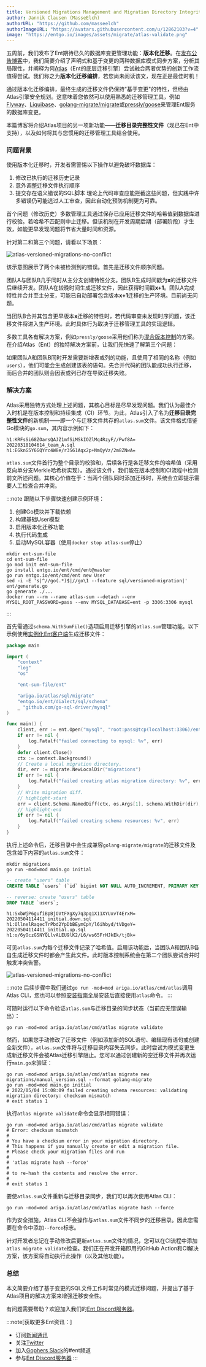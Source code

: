 ```yaml
---
title: Versioned Migrations Management and Migration Directory Integrity
author: Jannik Clausen (MasseElch)
authorURL: "https://github.com/masseelch"
authorImageURL: "https://avatars.githubusercontent.com/u/12862103?v=4"
image: "https://entgo.io/images/assets/migrate/atlas-validate.png"
---
```


五周前，我们发布了Ent期待已久的数据库变更管理功能：**版本化迁移**。在[发布公告博客](2022-03-14-announcing-versioned-migrations.md)中，我们简要介绍了声明式和基于变更的两种数据库模式同步方案，分析其局限性，并阐释为何[Atlas](https://atlasgo.io)（Ent的底层迁移引擎）尝试融合两者优势的创新工作流值得尝试。我们称之为**版本化迁移编排**，若您尚未阅读该文，现在正是最佳时机！

通过版本化迁移编排，最终生成的迁移文件仍保持"基于变更"的特性，但经由Atlas引擎安全规划。这意味着您依然可以使用熟悉的迁移管理工具，例如[Flyway](https://flywaydb.org/)、[Liquibase](https://liquibase.org/)、[golang-migrate/migrate](https://github.com/golang-migrate/migrate)或[pressly/goose](https://github.com/pressly/goose)来管理Ent服务的数据库变更。

本篇博客将介绍Atlas项目的另一项新功能——**迁移目录完整性文件**（现已在Ent中支持），以及如何将其与您惯用的迁移管理工具结合使用。

### 问题背景

使用版本化迁移时，开发者需警惕以下操作以避免破坏数据库：

1. 修改已执行的迁移历史记录
2. 意外调整迁移文件执行顺序
3. 提交存在语义错误的SQL脚本
理论上代码审查应能拦截这些问题，但实践中许多错误仍可能逃过人工审查，因此自动化预防机制更为可靠。

首个问题（修改历史）多数管理工具通过保存已应用迁移文件的哈希值到数据库进行校验。若哈希不匹配则中止迁移。但该机制在开发周期后期（部署阶段）才生效，如能更早发现问题将节省大量时间和资源。

针对第二和第三个问题，请看以下场景：

![atlas-versioned-migrations-no-conflict](https://entgo.io/images/assets/migrate/no-conflict-2.svg)

该示意图展示了两个未被检测到的错误。首先是迁移文件顺序问题。

团队A与团队B几乎同时从主分支创建特性分支。团队B生成时间戳为**x**的迁移文件后继续开发。团队A在较晚时间生成迁移文件，因此获得时间戳**x+1**。团队A完成特性并合并至主分支，可能已自动部署包含版本**x+1**迁移的生产环境。目前尚无问题。

当团队B合并其包含更早版本**x**迁移的特性时，若代码审查未发现时序问题，该迁移文件将进入生产环境。此时具体行为取决于迁移管理工具的实现逻辑。

多数工具各有解决方案，例如`pressly/goose`采用他们称为[混合版本控制](https://github.com/pressly/goose/issues/63#issuecomment-428681694)的方案。在介绍Atlas（Ent）的独特解决方案前，让我们先快速了解第三个问题：

如果团队A和团队B同时开发需要新增表或列的功能，且使用了相同的名称（例如`users`），他们可能会生成创建该表的语句。先合并代码的团队能成功执行迁移，而后合并的团队则会因表或列已存在导致迁移失败。

### 解决方案

Atlas采用独特方式处理上述问题，其核心目标是尽早发现问题。我们认为最佳介入时机是在版本控制和持续集成（CI）环节。为此，Atlas引入了名为**迁移目录完整性文件**的新机制——即一个与迁移文件共存的`atlas.sum`文件。该文件格式借鉴Go模块的`go.sum`，其内容示例如下：

```text
h1:KRFsSi68ZOarsQAJZ1mfSiMSkIOZlMq4RzyF//Pwf8A=
20220318104614_team_A.sql h1:EGknG5Y6GQYrc4W8e/r3S61Aqx2p+NmQyVz/2m8ZNwA=
```

`atlas.sum`文件首行为整个目录的校验和，后续各行是各迁移文件的哈希值（采用反向单分支Merkle哈希树实现）。通过该文件，我们能在版本控制和CI流程中检测前文所述问题。其核心价值在于：当两个团队同时添加迁移时，系统会立即提示需要人工检查合并冲突。

:::note
跟随以下步骤快速创建示例环境：
1. 创建Go模块并下载依赖
2. 构建基础User模型
3. 启用版本化迁移功能
4. 执行代码生成
5. 启动MySQL容器（使用`docker stop atlas-sum`停止）

```shell
mkdir ent-sum-file
cd ent-sum-file
go mod init ent-sum-file
go install entgo.io/ent/cmd/ent@master
go run entgo.io/ent/cmd/ent new User
sed -i -E 's|^//go(.*)$|//go\1 --feature sql/versioned-migration|' ent/generate.go
go generate ./...
docker run --rm --name atlas-sum --detach --env MYSQL_ROOT_PASSWORD=pass --env MYSQL_DATABASE=ent -p 3306:3306 mysql
```
:::

首先需通过`schema.WithSumFile()`选项启用迁移引擎的`atlas.sum`管理功能。以下示例使用[实例化Ent客户端](/docs/versioned-migrations#from-client)生成迁移文件：

```go
package main

import (
	"context"
	"log"
	"os"

	"ent-sum-file/ent"

	"ariga.io/atlas/sql/migrate"
	"entgo.io/ent/dialect/sql/schema"
	_ "github.com/go-sql-driver/mysql"
)

func main() {
	client, err := ent.Open("mysql", "root:pass@tcp(localhost:3306)/ent")
	if err != nil {
		log.Fatalf("failed connecting to mysql: %v", err)
	}
	defer client.Close()
	ctx := context.Background()
	// Create a local migration directory.
	dir, err := migrate.NewLocalDir("migrations")
	if err != nil {
		log.Fatalf("failed creating atlas migration directory: %v", err)
	}
	// Write migration diff.
	// highlight-start
	err = client.Schema.NamedDiff(ctx, os.Args[1], schema.WithDir(dir), schema.WithSumFile())
	// highlight-end
	if err != nil {
		log.Fatalf("failed creating schema resources: %v", err)
	}
}
```

执行上述命令后，迁移目录中会生成兼容`golang-migrate/migrate`的迁移文件及包含如下内容的`atlas.sum`文件：

```shell
mkdir migrations
go run -mod=mod main.go initial
```

```sql title="20220504114411_initial.up.sql"
-- create "users" table
CREATE TABLE `users` (`id` bigint NOT NULL AUTO_INCREMENT, PRIMARY KEY (`id`)) CHARSET utf8mb4 COLLATE utf8mb4_bin;

```

```sql title="20220504114411_initial.down.sql"
-- reverse: create "users" table
DROP TABLE `users`;

```

```text title="atlas.sum"
h1:SxbWjP6gufiBpBjOVtFXgXy7q3pq1X11XYUxvT4ErxM=
20220504114411_initial.down.sql h1:OllnelRaqecTrPbd2YpDbBEymCpY/l6ihbyd/tVDgeY=
20220504114411_initial.up.sql h1:o/6yOczGSNYQLlvALEU9lK2/L6/ws65FrHJkEk/tjBk=
```

可见`atlas.sum`为每个迁移文件记录了哈希值。启用该功能后，当团队A和团队B各自生成迁移文件时都会产生此文件。此时版本控制系统会在第二个团队尝试合并时触发冲突告警。

![atlas-versioned-migrations-no-conflict](https://entgo.io/images/assets/migrate/conflict-2.svg)

:::note
后续步骤中我们通过`go run -mod=mod ariga.io/atlas/cmd/atlas`调用Atlas CLI，您也可以参照[安装指南](https://atlasgo.io/cli/getting-started/setting-up#install-the-cli)全局安装后直接使用`atlas`命令。
:::

可随时运行以下命令验证`atlas.sum`与迁移目录的同步状态（当前应无错误输出）：

```shell
go run -mod=mod ariga.io/atlas/cmd/atlas migrate validate
```

然而，如果您手动修改了迁移文件（例如添加新的SQL语句、编辑现有语句或创建全新文件），`atlas.sum`文件将与迁移目录内容失去同步。此时尝试为模式变更生成新迁移文件会被Atlas迁移引擎阻止。您可以通过创建新的空迁移文件并再次运行`main.go`来验证：

```shell
go run -mod=mod ariga.io/atlas/cmd/atlas migrate new migrations/manual_version.sql --format golang-migrate
go run -mod=mod main.go initial
# 2022/05/04 15:08:09 failed creating schema resources: validating migration directory: checksum mismatch
# exit status 1

```

执行`atlas migrate validate`命令会显示相同错误：

```shell
go run -mod=mod ariga.io/atlas/cmd/atlas migrate validate
# Error: checksum mismatch
# 
# You have a checksum error in your migration directory.
# This happens if you manually create or edit a migration file.
# Please check your migration files and run
# 
# 'atlas migrate hash --force'
# 
# to re-hash the contents and resolve the error.
# 
# exit status 1
```

要使`atlas.sum`文件重新与迁移目录同步，我们可以再次使用Atlas CLI：

```shell
go run -mod=mod ariga.io/atlas/cmd/atlas migrate hash --force
```

作为安全措施，Atlas CLI不会操作与`atlas.sum`文件不同步的迁移目录。因此您需要在命令中添加`--force`标志。

针对开发者忘记在手动修改后更新`atlas.sum`文件的情况，您可以在CI流程中添加`atlas migrate validate`检查。我们正在开发开箱即用的GitHub Action和CI解决方案，该方案将自动执行此操作（以及其他功能）。

### 总结

本文简要介绍了基于变更的SQL文件工作时常见的模式迁移问题，并提出了基于Atlas项目的解决方案来增强迁移安全性。

有问题需要帮助？欢迎加入我们的[Ent Discord服务器](https://discord.gg/qZmPgTE6RX)。

:::note[获取更多Ent资讯：]

- 订阅[新闻通讯](https://entgo.substack.com/)
- 关注[Twitter](https://twitter.com/entgo_io)
- 加入[Gophers Slack](https://entgo.io/docs/slack)的#ent频道
- 参与[Ent Discord服务器](https://discord.gg/qZmPgTE6RX)
:::